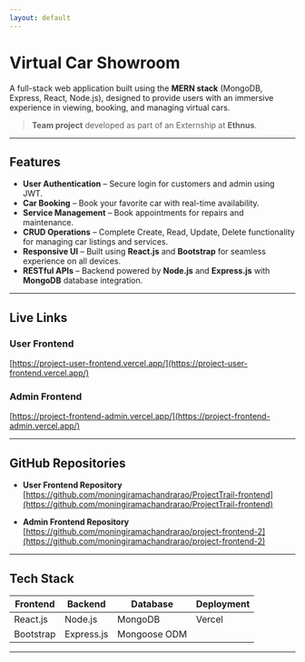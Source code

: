 ```yaml
---
layout: default
---
```


# Virtual Car Showroom

A full-stack web application built using the **MERN stack** (MongoDB, Express, React, Node.js), designed to provide users with an immersive experience in viewing, booking, and managing virtual cars.

> **Team project** developed as part of an Externship at **Ethnus**.

---

## Features

-  **User Authentication** – Secure login for customers and admin using JWT.
- **Car Booking** – Book your favorite car with real-time availability.
- **Service Management** – Book appointments for repairs and maintenance.
- **CRUD Operations** – Complete Create, Read, Update, Delete functionality for managing car listings and services.
- **Responsive UI** – Built using **React.js** and **Bootstrap** for seamless experience on all devices.
- **RESTful APIs** – Backend powered by **Node.js** and **Express.js** with **MongoDB** database integration.

---

## Live Links

### User Frontend
[https://project-user-frontend.vercel.app/](https://project-user-frontend.vercel.app/)

### Admin Frontend
[https://project-frontend-admin.vercel.app/](https://project-frontend-admin.vercel.app/)

---

## GitHub Repositories

- **User Frontend Repository**  
  [https://github.com/moningiramachandrarao/ProjectTrail-frontend](https://github.com/moningiramachandrarao/ProjectTrail-frontend)

- **Admin Frontend Repository**  
  [https://github.com/moningiramachandrarao/project-frontend-2](https://github.com/moningiramachandrarao/project-frontend-2)

---

## Tech Stack

| Frontend      | Backend        | Database     | Deployment  |
|---------------|----------------|--------------|-------------|
| React.js      | Node.js        | MongoDB      | Vercel      |
| Bootstrap     | Express.js     | Mongoose ODM |             |

---
